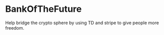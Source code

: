 # BankOfTheFuture
Help bridge the crypto sphere by using TD and stripe to give people more freedom.
